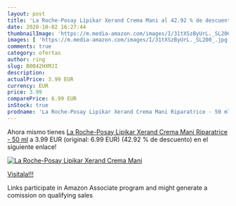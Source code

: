 ```yaml
---
layout: post
title: 'La Roche-Posay Lipikar Xerand Crema Mani al 42.92 % de descuento'
date: 2020-10-02 16:27:44
thumbnailImage: 'https://m.media-amazon.com/images/I/31tXSzByUrL._SL200_.jpg'
images: [ 'https://m.media-amazon.com/images/I/31tXSzByUrL._SL200_.jpg' ]
comments: true
category: ofertas
author: ring
slug: B0042HXMJI
description:
actualPrice: 3.99 EUR
currency: EUR
price: 3.99
comparePrice: 6.99 EUR
inStock: true
prodname: 'La Roche-Posay Lipikar Xerand Crema Mani Riparatrice - 50 ml'
---
```


Ahora mismo tienes [La Roche-Posay Lipikar Xerand Crema Mani Riparatrice - 50 ml](https://www.amazon.it/dp/B0042HXMJI/?tag=tolees00-21) a 3.99 EUR (original: 6.99 EUR) (42.92 %  de descuento) en el siguiente enlace!

[![La Roche-Posay Lipikar Xerand Crema Mani](https://m.media-amazon.com/images/I/31tXSzByUrL._SL200_.jpg)](https://www.amazon.it/dp/B0042HXMJI/?tag=tolees00-21)

[Visítala!!!](https://www.amazon.it/dp/B0042HXMJI/?tag=tolees00-21)

Links participate in Amazon Associate program and might generate a comission on qualifying sales
